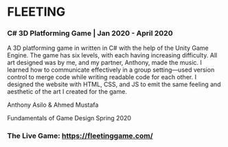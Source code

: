 # FLEETING
### C# 3D Platforming Game | Jan 2020 - April 2020

A 3D platforming game in written in C# with the help of the Unity Game Engine.
The game has six levels, with each having increasing difficulty. 
All art designed was by me, and my partner, Anthony, made the music. 
I learned how to communicate effectively in a group setting—used version control to merge code while writing readable code for each other. 
I designed the website with HTML, CSS, and JS to emit the same feeling and aesthetic of the art I created for the game.

Anthony Asilo & Ahmed Mustafa

Fundamentals of Game Design Spring 2020

###
### The Live Game: https://fleetinggame.com/
